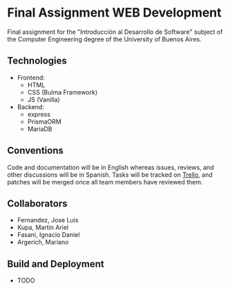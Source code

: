 # Final Assignment WEB Development 
Final assignment for the "Introducción al Desarrollo de Software" subject of the
Computer Engineering degree of the University of Buenos Aires.

## Technologies
* Frontend:
    * HTML
    * CSS (Bulma Framework)
    * JS (Vanilla)
* Backend:
    * express
    * PrismaORM
    * MariaDB

## Conventions
Code and documentation will be in English whereas issues, reviews, and other 
discussions will be in Spanish. Tasks will be tracked on [Trello][1], and 
patches will be merged once all team members have reviewed them.

## Collaborators
* Fernandez, Jose Luis 
* Kupa, Martin Ariel
* Fasani, Ignacio Daniel
* Argerich, Mariano

## Build and Deployment
* TODO


[1]: https://trello.com/b/FrVAu7L0/tp2-intro "Trello"
